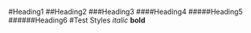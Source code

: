 #Heading1
##Heading2
###Heading3
####Heading4
#####Heading5
######Heading6
#Test Styles
*italic*
**bold**
